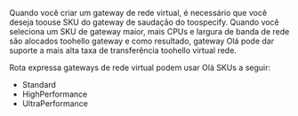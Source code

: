 Quando você criar um gateway de rede virtual, é necessário que você deseja toouse SKU do gateway de saudação do toospecify. Quando você seleciona um SKU de gateway maior, mais CPUs e largura de banda de rede são alocados toohello gateway e como resultado, gateway Olá pode dar suporte a mais alta taxa de transferência toohello virtual rede. 

Rota expressa gateways de rede virtual podem usar Olá SKUs a seguir: 

* Standard
* HighPerformance
* UltraPerformance

